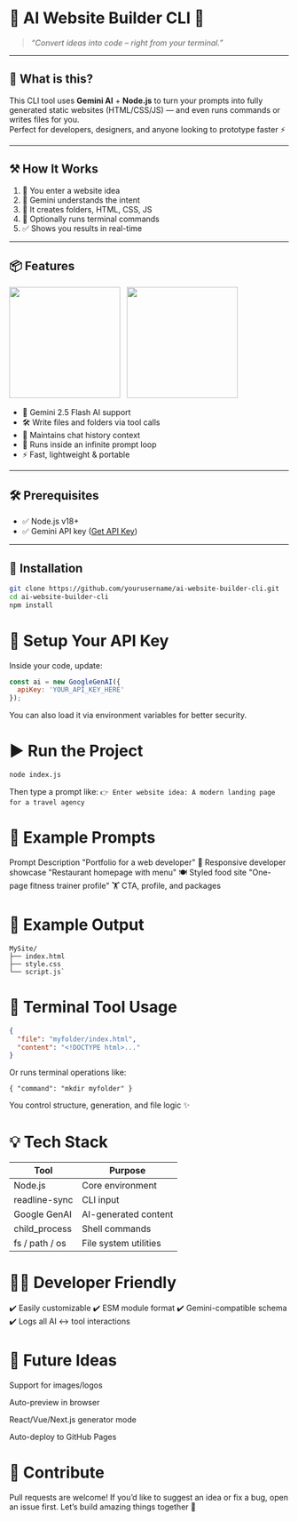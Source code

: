 # 🧠 AI Website Builder CLI 🚀  
> _“Convert ideas into code – right from your terminal.”_

---

## 🧩 What is this?

This CLI tool uses **Gemini AI** + **Node.js** to turn your prompts into fully generated static websites (HTML/CSS/JS) — and even runs commands or writes files for you.  
Perfect for developers, designers, and anyone looking to prototype faster ⚡

---

## ⚒️ How It Works

1. 🧠 You enter a website idea
2. 🤖 Gemini understands the intent
3. 🧾 It creates folders, HTML, CSS, JS
4. 🧪 Optionally runs terminal commands
5. ✅ Shows you results in real-time

---

## 📦 Features

<img src="https://cdn.jsdelivr.net/gh/devicons/devicon/icons/nodejs/nodejs-original.svg" height="200px" width="200px"/> &nbsp;
<img src="https://cdn.jsdelivr.net/gh/devicons/devicon/icons/javascript/javascript-original.svg" height="200px" width="200px"/> &nbsp;

- 🧠 Gemini 2.5 Flash AI support
- 🛠️ Write files and folders via tool calls
- 💬 Maintains chat history context
- 🔁 Runs inside an infinite prompt loop
- ⚡ Fast, lightweight & portable

---

## 🛠️ Prerequisites

- ✅ Node.js v18+
- ✅ Gemini API key ([Get API Key](https://makersuite.google.com/app/apikey))

---

## 🚀 Installation

```bash
git clone https://github.com/yourusername/ai-website-builder-cli.git
cd ai-website-builder-cli
npm install
```

# 🔑 Setup Your API Key
Inside your code, update:

```js
const ai = new GoogleGenAI({
  apiKey: 'YOUR_API_KEY_HERE'
});
```
You can also load it via environment variables for better security.

# ▶️ Run the Project
```bash
node index.js
```

Then type a prompt like:
```👉 Enter website idea: A modern landing page for a travel agency```

# 🧪 Example Prompts
Prompt	Description
"Portfolio for a web developer"	💼 Responsive developer showcase
"Restaurant homepage with menu"	🍽️ Styled food site
"One-page fitness trainer profile"	🏋️ CTA, profile, and packages

# 📁 Example Output
```pgsql
MySite/
├── index.html
├── style.css
└── script.js`
```

# 📜 Terminal Tool Usage
```json
{
  "file": "myfolder/index.html",
  "content": "<!DOCTYPE html>..."
}
```
Or runs terminal operations like:
```Jsone
{ "command": "mkdir myfolder" }
```

You control structure, generation, and file logic ✨

# 💡 Tech Stack

| Tool           | Purpose               |
| -------------- | --------------------- |
| Node.js        | Core environment      |
| readline-sync  | CLI input             |
| Google GenAI   | AI-generated content  |
| child\_process | Shell commands        |
| fs / path / os | File system utilities |

# 🧑‍💻 Developer Friendly
✔️ Easily customizable
✔️ ESM module format
✔️ Gemini-compatible schema
✔️ Logs all AI ↔ tool interactions

# 🧩 Future Ideas
 Support for images/logos

 Auto-preview in browser

 React/Vue/Next.js generator mode

 Auto-deploy to GitHub Pages

# 🤝 Contribute
Pull requests are welcome!
If you’d like to suggest an idea or fix a bug, open an issue first.
Let’s build amazing things together 🚀


